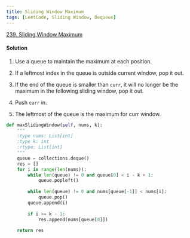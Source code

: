 ```yaml
---
title: Sliding Window Maximum
tags: [LeetCode, Sliding Window, Dequeue]
---
```


[239. Sliding Window Maximum](https://leetcode.com/problems/sliding-window-maximum/)
#### Solution  
1. Use a queue to maintain the maximum at each position.

1. If a leftmost index in the queue is outside current window, pop it out.

1. If the end of the queue is smaller than `curr`, it will no longer be the maximum in the following sliding window, pop it out.

1. Push `curr` in.

1. The leftmost of the queue is the maximum for curr window. 
```python
def maxSlidingWindow(self, nums, k):
    """
    :type nums: List[int]
    :type k: int
    :rtype: List[int]
    """
    queue = collections.deque()
    res = []
    for i in range(len(nums)):
        while len(queue) != 0 and queue[0] < i - k + 1:
            queue.popleft()
        
        while len(queue) != 0 and nums[queue[-1]] < nums[i]:
            queue.pop()
        queue.append(i)
        
        if i >= k - 1:
            res.append(nums[queue[0]])
        
    return res
```

